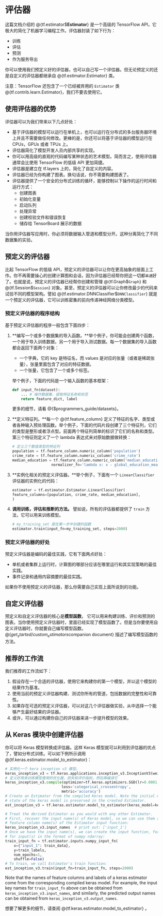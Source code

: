 # 评估器

这篇文档介绍的 @{tf.estimator$**Estimator**} 是一个高级的 TensorFlow API，它极大的简化了机器学习编程工作。评估器封装了如下行为：

* 训练
* 评估
* 预测
* 作为服务导出

你可以使用我们预定义好的评估器，也可以自己写一个评估器。但无论预定义的还是自定义的评估器都继承自 @{tf.estimator.Estimator} 类。

注意：TensorFlow 还包含了一个已经被弃用的 `Estimator` 类 @{tf.contrib.learn.Estimator}，我们不要去使用它。

## 使用评估器的优势

评估器可以为我们带来以下几点好处：

* 基于评估器的模型可以运行在单机上，也可以运行在分布式的多台服务器环境上并且不需要做任何修改。更棒的是，你还可以将基于评估器的模型运行在 CPUs，GPUs 或者 TPUs 上。
* 评估器简化了模型开发人员内部共享的实现。
* 你可以用高级的直观的代码编写某种状态的艺术模型。简而言之，使用评估器通常会比使用 TensorFlow 的低级 API 更加简捷。
* 评估器是建立在 tf.layers 上的，简化了自定义的内容。
* 评估器已经为你构建了图表。换句话说，你不需要构建图表了。
* 评估器提供了一个安全的分布式训练的循环，能够控制以下操作的运行时间和运行方式：
  * 创建图表
  * 初始化变量
  * 启动队列
  * 处理异常
  * 创建校验文件和错误恢复
  * 储存给 TensorBoard 展示的数据

当你用评估器写应用时，你必须将数据输入管道和模型分开。这种分离简化了不同数据集的实验。

## 预定义的评估器

比起 TensorFlow 的低级 API，预定义的评估器可以让你在更高抽象的层面上工作。你不再需要操心的创建计算图和会话，因为评估器已经帮你把这一切都`串通`好了。也就是说，预定义的评估器已经帮你创建和管理 @{tf.Graph$`Graph`} 和 @{tf.Session$`Session`} 对象。甚至，预定义的评估器可以让你修改最少的代码来试验不同的模型架构。譬如 @{tf.estimator.DNNClassifier$`DNNClassifier`} 就是一个预定义的评估器，它可以训练密集的前向传递神经网络分类模型。


### 预定义评估器的程序结构

基于预定义评估器的程序一般包含下面四步：

1. **编写一个或多个数据集的导入函数。**举个例子，你可能会创建两个函数，一个用于导入训练数据，另一个用于导入测试数据。每一个数据集的导入函数都会返回下面两个对象：
    
    * 一个字典，它的 key 是特征名，而 values 是对应的张量（或者是稀疏张量），张量里面包含了对应的特征数据。
    * 一个张量，它包含了一个或多个标签。
    
    举个例子，下面的代码是一个输入函数的基本框架：
    
    ```python
    def input_fn(dataset):
    	... # 操作数据集，提取特征名称和标签
    	return feature_dict, label
    ```
    
    更多的细节，请看 @{$programmers_guide/datasets}。

2. **定义特征列。**每一个 @{tf.feature_column} 定义了特征的名字、类型或者各种输入预处理函数。举个例子，下面的代码片段创建了三个特征列，它们的类型是整形或者浮点型。前面两个特征列简单的标识了它们的名称和类型。第三个特征则定义了一个 lambda 表达式来对原始数据做转换：
	
	```python
	# 定义三个数值类型的特征列
   population = tf.feature_column.numeric_column('population')
   crime_rate = tf.feature_column.numeric_column('crime_rate')
   median_education = tf.feature_column.numeric_column('median_education',
                      normalizer_fn='lambda x: x - global_education_mean')
	```
	
3. **实例化相关的预定义评估器。**举个例子，下面有一个 `LinearClassifier` 评估器的实例化的代码：
	
	```python
	estimator = tf.estimator.Estimator.LinearClassifier(
   feature_columns=[population, crime_rate, median_education],
   )
	```

4. **调用训练，评估和推断的方法。**
	譬如说，所有的评估器都提供了 `train` 方法，它可以用来训练模型。
	
	```python
   # my_training_set 是在第一步中创建的函数
   estimator.train(input_fn=my_training_set, steps=2000)
	```

### 预定义评估器的好处

预定义评估器是编码的最佳实践，它有下面两点好处：

* 单机或者集群上运行时，计算图的哪部分应该在哪里运行和其实现策略的最佳实践。
* 事件记录和通用内容摘要的最佳实践。
    
如果你不使用预定义的评估器，那么你需要自己实现上面所说到的功能。

## 自定义评估器

预定义和自定义评估器的核心是**模型函数**， 它可以用来构建训练、评价和预测的图表。当你使用预定义评估器时，里面已经实现了模型函数了。但是当你要使用自定义评估器时，你就要自己编写模型函数。@{$get_started/custom_estimators$companion document} 描述了编写模型函数的方法。

## 推荐的工作流

我们推荐的工作流如下：

1. 假设存在一个合适的评估器，使用它来构建你的第一个模型，并以这个模型的结果作为基准。
2. 使用当前的预定义评估器构建、测试你所有的管道，包括数据的完整性和可靠性。
3. 如果存在可选的预定义评估器，可以对这几个评估器做实验，从中选择一个能够产生最好结果的评估器。
4. 或许，可以通过构建你自己的评估器来进一步提升模型的效果。


## 从 Keras 模块中创建评估器

你可以将 Keras 模型转换成评估器。这样 Keras 模型就可以利用到评估器的优点了，譬如分布式训练。可以如下例所示调用 @{tf.keras.estimator.model_to_estimator}：

```python
# 实例化一个 kera inception v3 模型。
keras_inception_v3 = tf.keras.applications.inception_v3.InceptionV3(weights=None)
# 定义好用来训练模型使用的优化器，损失和评价指标，然后再编译它
keras_inception_v3.compile(optimizer=tf.keras.optimizers.SGD(lr=0.0001, momentum=0.9),
                          loss='categorical_crossentropy',
                          metric='accuracy')
# Create an Estimator from the compiled Keras model. Note the initial model
# state of the keras model is preserved in the created Estimator.
est_inception_v3 = tf.keras.estimator.model_to_estimator(keras_model=keras_inception_v3)

# Treat the derived Estimator as you would with any other Estimator.
# First, recover the input name(s) of Keras model, so we can use them as the
# feature column name(s) of the Estimator input function:
keras_inception_v3.input_names  # print out: ['input_1']
# Once we have the input name(s), we can create the input function, for example,
# for input(s) in the format of numpy ndarray:
train_input_fn = tf.estimator.inputs.numpy_input_fn(
    x={"input_1": train_data},
    y=train_labels,
    num_epochs=1,
    shuffle=False)
# To train, we call Estimator's train function:
est_inception_v3.train(input_fn=train_input_fn, steps=2000)
```

Note that the names of feature columns and labels of a keras estimator come from the corresponding compiled keras model. For example, the input key names for `train_input_fn` above can be obtained from `keras_inception_v3.input_names`, and similarly, the predicted output names can be obtained from `keras_inception_v3.output_names`.

想要了解更多的细节，请查阅 @{tf.keras.estimator.model_to_estimator} 。
